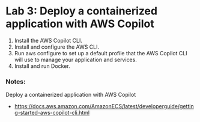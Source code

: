 # Lab 3: Deploy a containerized application with AWS Copilot

1. Install the AWS Copilot CLI.
2. Install and configure the AWS CLI.
3. Run aws configure to set up a default profile that the AWS Copilot CLI will use to manage your application and services.
4. Install and run Docker. 

### Notes:

Deploy a containerized application with AWS Copilot
* https://docs.aws.amazon.com/AmazonECS/latest/developerguide/getting-started-aws-copilot-cli.html